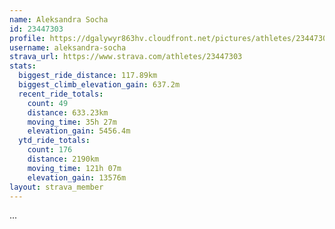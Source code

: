 ```yaml
---
name: Aleksandra Socha
id: 23447303
profile: https://dgalywyr863hv.cloudfront.net/pictures/athletes/23447303/14745546/4/large.jpg
username: aleksandra-socha
strava_url: https://www.strava.com/athletes/23447303
stats:
  biggest_ride_distance: 117.89km
  biggest_climb_elevation_gain: 637.2m
  recent_ride_totals:
    count: 49
    distance: 633.23km
    moving_time: 35h 27m
    elevation_gain: 5456.4m
  ytd_ride_totals:
    count: 176
    distance: 2190km
    moving_time: 121h 07m
    elevation_gain: 13576m
layout: strava_member
--- 
```

...
